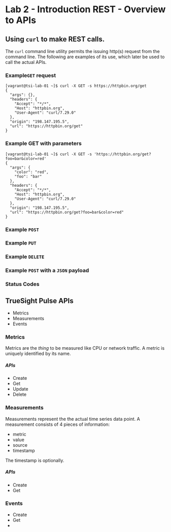 Lab 2 - Introduction REST - Overview to APIs
============================================




## Using `curl` to make REST calls.

The `curl` command line utility permits the issuing http(s) request from the command line. The following are examples of its use, which later be used to call the actual APIs.


### Example`GET` request
```
[vagrant@tsi-lab-01 ~]$ curl -X GET -s https://httpbin.org/get 
{
  "args": {}, 
  "headers": {
    "Accept": "*/*", 
    "Host": "httpbin.org", 
    "User-Agent": "curl/7.29.0"
  }, 
  "origin": "198.147.195.5", 
  "url": "https://httpbin.org/get"
}
```

### Example GET with parameters
```
[vagrant@tsi-lab-01 ~]$ curl -X GET -s 'https://httpbin.org/get?foo=bar&color=red'
{
  "args": {
    "color": "red", 
    "foo": "bar"
  }, 
  "headers": {
    "Accept": "*/*", 
    "Host": "httpbin.org", 
    "User-Agent": "curl/7.29.0"
  }, 
  "origin": "198.147.195.5", 
  "url": "https://httpbin.org/get?foo=bar&color=red"
}
```

### Example `POST`



### Example `PUT`


### Example `DELETE`


### Example `POST` with a `JSON` payload


### Status Codes


## TrueSight Pulse APIs

- Metrics
- Measurements
- Events

### Metrics

Metrics are the _thing_ to be measured like CPU or network traffic. A metric is uniquely identified by its name.


##### APIs
- Create
- Get
- Update
- Delete

### Measurements

Measurements represent the the actual time series data point. A measurement consists of 4 pieces of information:

- metric
- value
- source
- timestamp

The timestamp is optionally.

##### APIs

- Create
- Get

### Events

- Create
- Get
- 